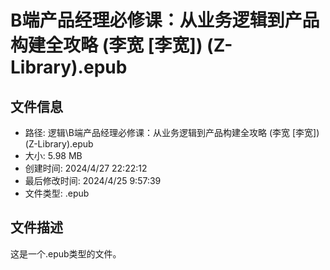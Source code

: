 ﻿# B端产品经理必修课：从业务逻辑到产品构建全攻略 (李宽 [李宽]) (Z-Library).epub

## 文件信息
- 路径: 逻辑\B端产品经理必修课：从业务逻辑到产品构建全攻略 (李宽 [李宽]) (Z-Library).epub
- 大小: 5.98 MB
- 创建时间: 2024/4/27 22:22:12
- 最后修改时间: 2024/4/25 9:57:39
- 文件类型: .epub

## 文件描述
这是一个.epub类型的文件。

